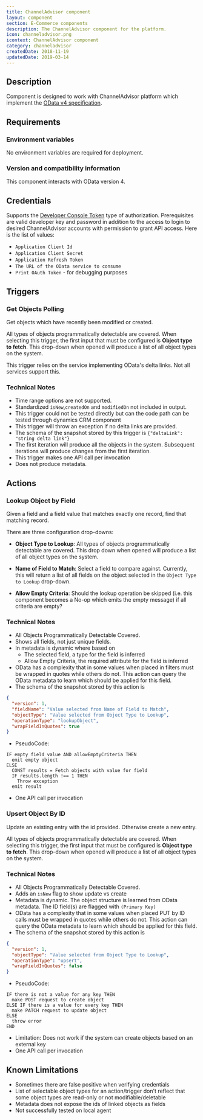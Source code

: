 ```yaml
---
title: ChannelAdvisor component
layout: component
section: E-Commerce components
description: The ChannelAdvisor component for the platform.
icon: channeladvisor.png
icontext: ChannelAdvisor component
category: channeladvisor
createdDate: 2018-11-19
updatedDate: 2019-03-14
---
```


## Description

Component is designed to work with ChannelAdvisor platform which implement the [OData v4 specification](http://www.odata.org).

## Requirements

### Environment variables

No environment variables are required for deployment.

### Version and compatibility information

This component interacts with OData version 4.

## Credentials

Supports the [Developer Console Token](https://developer.channeladvisor.com/authorization/developer-console-token 'Developer Console Token') type of authorization. Prerequisites are valid developer key and
password in addition to the access to login to desired ChannelAdvisor accounts
with permission to grant API access. Here is the list of values:

*   `Application Client Id`
*   `Application Client Secret`
*   `Application Refresh Token`
*   `The URL of the OData service to consume`
*   `Print OAuth Token` - for debugging purposes


## Triggers

### Get Objects Polling
Get objects which have recently been modified or created.

All types of objects programmatically detectable are covered.  When selecting
this trigger, the first input that must be configured is **Object type to fetch**.
This drop-down when opened will produce a list of all object types on the system.

This trigger relies on the service implementing OData's delta links. Not all
services support this.

### Technical Notes
*   Time range options are not supported.
*   Standardized `isNew`,`createdOn` and `modifiedOn` not included in output.
*   This trigger could not be tested directly but can the code path can be tested through dynamics CRM component
*   This trigger will throw an exception if no delta links are provided.
*   The schema of the snapshot stored by this trigger is `{"deltaLink": "string delta link"}`
*   The first iteration will produce all the objects in the system.  Subsequent iterations will produce changes from the first iteration.
*   This trigger makes one API call per invocation
*   Does not produce metadata.

## Actions

### Lookup Object by Field
Given a field and a field value that matches exactly one record, find that matching record.

There are three configuration drop-downs:

*   **Object Type to Lookup**: All types of objects programmatically detectable are covered.  This drop down when opened will produce a list of all object types on the system.

*   **Name of Field to Match**: Select a field to compare against.  Currently, this will return a list of all fields on the object selected in the `Object Type to Lookup` drop-down.

*   **Allow Empty Criteria**: Should the lookup operation be skipped (i.e. this component becomes a No-op which emits the empty message) if all criteria are empty?

### Technical Notes

*   All Objects Programmatically Detectable Covered.
*   Shows all fields, not just unique fields.
*   In metadata is dynamic where based on
    *   The selected field, a type for the field is inferred
    *   Allow Empty Criteria, the required attribute for the field is inferred
*   OData has a complexity that in some values when placed in filters must be wrapped in quotes while others do not.  This action can query the OData metadata to learn which should be applied for this field.
*   The schema of the snapshot stored by this action is

```json
{
  "version": 1,
  "fieldName": "Value selected from Name of Field to Match",
  "objectType": "Value selected from Object Type to Lookup",
  "operationType": "lookupObject",
  "wrapFieldInQuotes": true
}
```

*   PseudoCode:

```
IF empty field value AND allowEmptyCriteria THEN
  emit empty object
ELSE
  CONST results = Fetch objects with value for field
  IF results.length !== 1 THEN
    Throw exception
  emit result
```

*   One API call per invocation

### Upsert Object By ID

Update an existing entry with the id provided.  Otherwise create a new entry.

All types of objects programmatically detectable are covered.  When selecting
this trigger, the first input that must be configured is **Object type to fetch**.
This drop-down when opened will produce a list of all object types on the system.

### Technical Notes

*   All Objects Programmatically Detectable Covered.
*   Adds an `isNew` flag to show update vs create
*   Metadata is dynamic. The object structure is learned from OData metadata.  The ID field(s) are flagged with `(Primary Key)`
*   OData has a complexity that in some values when placed PUT by ID calls must be wrapped in quotes while others do not.  This action can query the OData metadata to learn which should be applied for this field.
*   The schema of the snapshot stored by this action is

```json
{
  "version": 1,
  "objectType": "Value selected from Object Type to Lookup",
  "operationType": "upsert",
  "wrapFieldInQuotes": false
}
```

*   PseudoCode:

```
IF there is not a value for any key THEN
  make POST request to create object
ELSE IF there is a value for every key THEN
  make PATCH request to update object
ELSE
  throw error
END
```

*   Limitation: Does not work if the system can create objects based on an external key
*   One API call per invocation

## Known Limitations

*   Sometimes there are false positive when verifying credentials
*   List of selectable object types for an action/trigger don't reflect that some object types are read-only or not modifiable/deletable
*   Metadata does not expose the ids of linked objects as fields
*   Not successfully tested on local agent
